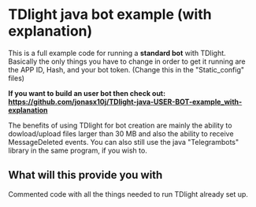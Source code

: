 # TDlight java bot example (with explanation)

This is a full example code for running a **standard bot** with TDlight. Basically the only things you have to change in order to get it running are the APP ID, Hash, and your bot token. (Change this in the "Static_config" files)

**If you want to build an user bot then check out: https://github.com/jonasx10j/TDlight-java-USER-BOT-example_with-explanation**

The benefits of using TDlight for bot creation are mainly the ability to dowload/upload files larger than 30 MB and also the ability to receive MessageDeleted events. You can also still use the java "Telegrambots" library in the same program, if you wish to. 

## What will this provide you with
Commented code with all the things needed to run TDlight already set up. 

